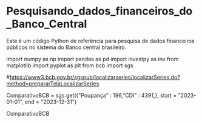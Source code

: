 # Pesquisando_dados_financeiros_do_Banco_Central
Este é um código Python de referência para pesquisa de dados financeiros públicos no sistema do Banco central brasileiro.

import numpy as np
import pandas as pd
import investpy as inv
from matplotlib import pyplot as plt
from bcb import sgs

#https://www3.bcb.gov.br/sgspub/localizarseries/localizarSeries.do?method=prepararTelaLocalizarSeries

ComparativoBCB = sgs.get({"Poupança" : 196,"CDI" : 4391,}, start = "2023-01-01", end = "2023-12-31")

ComparativoBCB

